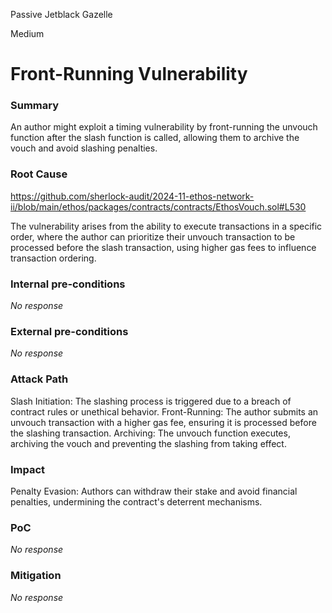 Passive Jetblack Gazelle

Medium

# Front-Running Vulnerability

### Summary

An author might exploit a timing vulnerability by front-running the unvouch function after the slash function is called, allowing them to archive the vouch and avoid slashing penalties.

### Root Cause

https://github.com/sherlock-audit/2024-11-ethos-network-ii/blob/main/ethos/packages/contracts/contracts/EthosVouch.sol#L530

The vulnerability arises from the ability to execute transactions in a specific order, where the author can prioritize their unvouch transaction to be processed before the slash transaction, using higher gas fees to influence transaction ordering.

### Internal pre-conditions

_No response_

### External pre-conditions

_No response_

### Attack Path

Slash Initiation: The slashing process is triggered due to a breach of contract rules or unethical behavior.
Front-Running: The author submits an unvouch transaction with a higher gas fee, ensuring it is processed before the slashing transaction.
Archiving: The unvouch function executes, archiving the vouch and preventing the slashing from taking effect.


### Impact


Penalty Evasion: Authors can withdraw their stake and avoid financial penalties, undermining the contract's deterrent mechanisms.

### PoC

_No response_

### Mitigation

_No response_